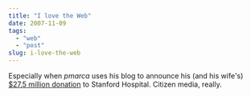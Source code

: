 ```yaml
---
title: "I love the Web"
date: 2007-11-09
tags: 
  - "web"
  - "post"
slug: i-love-the-web
---
```


Especially when _pmarca_ uses his blog to announce his (and his wife's) [$27.5 million donation](http://blog.pmarca.com/2007/11/building-a-stat.html) to Stanford Hospital. Citizen media, really.
